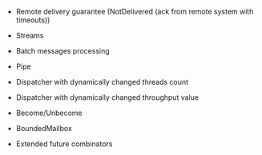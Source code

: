 
* Remote delivery guarantee (NotDelivered (ack from remote system with timeouts))
* Streams

* Batch messages processing

* Pipe
* Dispatcher with dynamically changed threads count
* Dispatcher with dynamically changed throughput value
* Become/Unbecome
* BoundedMailbox
* Extended future combinators